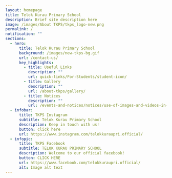 ```yaml
---
layout: homepage
title: Telok Kurau Primary School
description: Brief site description here
image: /images/About TKPS/tkps_logo-new.png
permalink: /
notification: ""
sections:
  - hero:
      title: Telok Kurau Primary School
      background: /images/new-tkps-bg.gif
      url: /contact-us/
      key_highlights:
        - title: Useful Links
          description: ""
          url: quick-links/For-Students/student-icon/
        - title: Gallery
          description: ""
          url: /about-tkps/gallery/
        - title: Notices
          description: ""
          url: /events-and-notices/notices/use-of-images-and-videos-in-publication/
  - infobar:
      title: TKPS Instagram
      subtitle: Telok Kurau Primary School
      description: Keep in touch with us!
      button: click here
      url: https://www.instagram.com/telokkuraupri.official/
  - infopic:
      title: TKPS Facebook
      subtitle: TELOK KURAU PRIMARY SCHOOL
      description: Welcome to our official facebook!
      button: CLICK HERE
      url: https://www.facebook.com/telokkuraupri.official/
      alt: Image alt text
---
```

